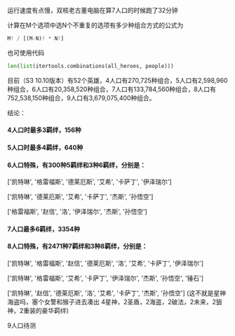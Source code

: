 运行速度有点慢，双核老古董电脑在算7人口的时候跑了32分钟

计算在M个选项中选N个不重复的选项有多少种组合方式的公式为

```python
M! / [(M-N)! * N!]
```

也可使用代码

```python
len(list(itertools.combinations(all_heroes, people)))
```

目前（S3 10.10版本）有52个英雄，4人口有270,725种组合，5人口有2,598,960种组合，6人口有20,358,520种组合，7人口有133,784,560种组合，8人口有752,538,150种组合，9人口有3,679,075,400种组合。

结论：

#### 4人口时最多3羁绊，156种

#### 5人口时最多4羁绊，640种

#### 6人口特殊，有300种5羁绊和3种6羁绊，分别是：

['凯特琳', '格雷福斯', '德莱厄斯', '艾希', '卡萨丁', '伊泽瑞尔']

['凯特琳', '德莱厄斯', '艾希', '卡萨丁', '杰斯', '孙悟空']

['格雷福斯', '赵信', '洛', '伊泽瑞尔', '杰斯', '孙悟空']

#### 7人口最多6羁绊，3354种

#### 8人口特殊，有2471种7羁绊和3种8羁绊，分别是：
['凯特琳', '格雷福斯', '赵信', '德莱厄斯', '洛', '艾希', '卡萨丁', '伊泽瑞尔']

['凯特琳', '格雷福斯', '艾希', '卡萨丁', '伊泽瑞尔', '杰斯', '孙悟空', '锤石']

['凯特琳', '赵信', '德莱厄斯', '洛', '艾希', '卡萨丁', '杰斯', '孙悟空']
(这不就是星神海盗吗，塞个女警和猴子进去凑出 4星神，2圣盾，2海盗，2破法，2未来，2狙神，2重装的豪华羁绊)

9人口待测